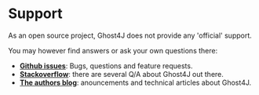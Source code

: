 Support
=======

As an open source project, Ghost4J does not provide any 'official' support.

You may however find answers or ask your own questions there:

* **[Github issues](https://github.com/zippy1978/ghost4j/issues?sort=created&state=open)**: Bugs, questions and feature requests.
* **[Stackoverflow](http://stackoverflow.com/search?q=ghost4j)**: there are several Q/A about Ghost4J out there.
* **[The authors blog](http://zippy1978.tumblr.com/tagged/Ghost4J)**: anouncements and technical articles about Ghost4J.


